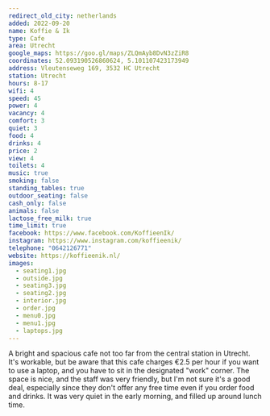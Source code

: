 ```yaml
---
redirect_old_city: netherlands
added: 2022-09-20
name: Koffie & Ik
type: Cafe
area: Utrecht
google_maps: https://goo.gl/maps/ZLQmAyb8DvN3zZiR8
coordinates: 52.093190526860624, 5.101107423173949
address: Vleutenseweg 169, 3532 HC Utrecht
station: Utrecht
hours: 8-17
wifi: 4
speed: 45
power: 4
vacancy: 4
comfort: 3
quiet: 3
food: 4
drinks: 4
price: 2
view: 4
toilets: 4
music: true
smoking: false
standing_tables: true
outdoor_seating: false
cash_only: false
animals: false
lactose_free_milk: true
time_limit: true
facebook: https://www.facebook.com/KoffieenIk/
instagram: https://www.instagram.com/koffieenik/
telephone: "0642126771"
website: https://koffieenik.nl/
images:
  - seating1.jpg
  - outside.jpg
  - seating3.jpg
  - seating2.jpg
  - interior.jpg
  - order.jpg
  - menu0.jpg
  - menu1.jpg
  - laptops.jpg
---
```


A bright and spacious cafe not too far from the central station in Utrecht. It's workable, but be aware that this cafe charges €2.5 per hour if you want to use a laptop, and you have to sit in the designated "work" corner. The space is nice, and the staff was very friendly, but I'm not sure it's a good deal, especially since they don't offer any free time even if you order food and drinks. It was very quiet in the early morning, and filled up around lunch time.
